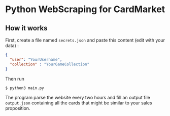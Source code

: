 # Python WebScraping for CardMarket

## How it works

First, create a file named `secrets.json` and paste this content (edit with your data) :

```json
{
  "user": "YourUsername",
  "collection" : "YourGameCollection"
}
```

Then run
```bash
$ python3 main.py
```

The program parse the website every two hours and fill an output file `output.json` containing all the cards that might be similar to your sales proposition.
